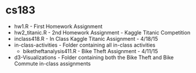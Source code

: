 # cs183

- hw1.R - First Homework Assignment
- hw2_titanic.R - 2nd Homework Assignment - Kaggle Titanic Competition
- inclass418.R - In Class Kaggle Titanic Assignment - 4/18/15
- in-class-activities - Folder containing all in-class activities
  - biketheftanalysis411.R - Bike Theft Assignment - 4/11/15
- d3-Visualizations - Folder containing both the Bike Theft and Bike Commute in-class assignments
